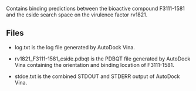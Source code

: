Contains binding predictions between the bioactive compound F3111-1581 and the cside search space on the virulence factor rv1821.

## Files

- log.txt is the log file generated by AutoDock Vina.

- rv1821_F3111-1581_cside.pdbqt is the PDBQT file generated by AutoDock Vina containing the orientation and binding location of F3111-1581.

- stdoe.txt is the combined STDOUT and STDERR output of AutoDock Vina.

